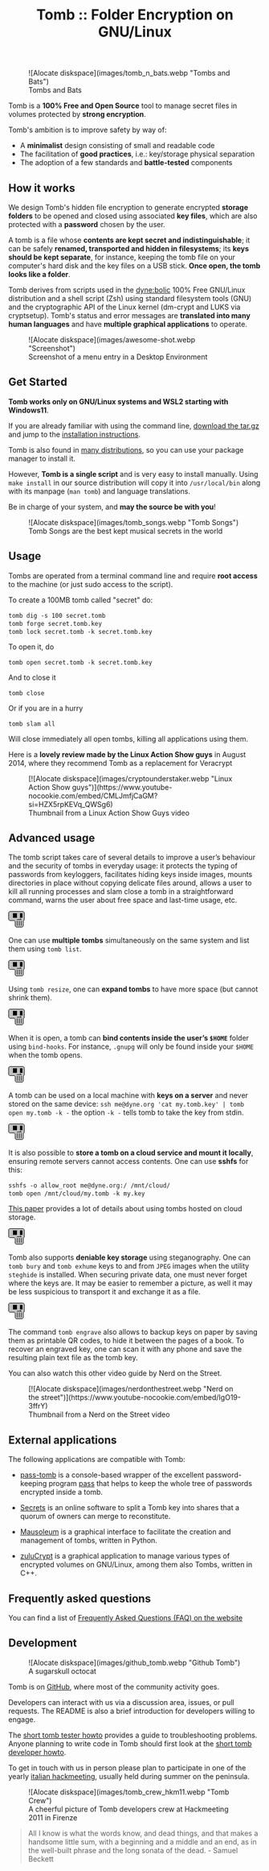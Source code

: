 ﻿---
layout: ../../layouts/Layout.astro
title: "Tomb :: Folder Encryption on GNU/Linux"
description: "Tomb is a system to make strong encryption easy for everyday use. A tomb is like a locked folder that can be safely transported and hidden in a filesystem."
cover: "https://dyne.org/social/tomb.png"
---


<figure markdown="span">
  ![Alocate diskspace](images/tomb_n_bats.webp "Tombs and Bats")
  <figcaption>Tombs and Bats</figcaption>
</figure>

Tomb is a **100% Free and Open Source** tool to manage secret files in volumes protected by **strong encryption**.

Tomb's ambition is to improve safety by way of:

- A **minimalist** design consisting of small and readable code
- The facilitation of **good practices**, i.e.: key/storage physical separation
- The adoption of a few standards and **battle-tested** components


## How it works

We design Tomb's hidden file encryption to generate encrypted **storage folders** to be opened and closed using associated **key files**, which are also protected with a **password** chosen by the user.

A tomb is a file whose **contents are kept secret and indistinguishable**; it can be safely **renamed, transported and hidden in filesystems**; its **keys should be kept separate**, for instance, keeping the tomb file on your computer's hard disk and the key files on a USB stick. **Once open, the tomb looks like a folder**.

Tomb derives from scripts used in the [dyne:bolic](http://dynebolic.org/) 100% Free GNU/Linux distribution and a shell script (Zsh) using standard filesystem tools (GNU) and the cryptographic API of the Linux kernel (dm-crypt and LUKS via cryptsetup). Tomb's status and error messages are **translated into many human languages** and have **multiple graphical applications** to operate.

<figure markdown="span">
  ![Alocate diskspace](images/awesome-shot.webp "Screenshot")
  <figcaption>Screenshot of a menu entry in a Desktop Environment</figcaption>
</figure>


## Get Started

**Tomb works only on GNU/Linux systems and WSL2 starting with Windows11**.

If you are already familiar with using the command line, [download the tar.gz](https://files.dyne.org/tomb) and jump to the [installation instructions](https://github.com/dyne/Tomb/blob/master/INSTALL.md).

Tomb is also found in [many distributions](https://repology.org/project/tomb/versions), so you can use your package manager to install it.

However, **Tomb is a single script** and is very easy to install manually. Using `make install` in our source distribution will copy it into `/usr/local/bin` along with its manpage (`man tomb`) and language translations.

Be in charge of your system, and **may the source be with you**!

<figure markdown="span">
  ![Alocate diskspace](images/tomb_songs.webp "Tomb Songs")
  <figcaption>Tomb Songs are the best kept musical secrets in the world</figcaption>
</figure>


## Usage

Tombs are operated from a terminal command line and require **root access** to the machine (or just sudo access to the script).

To create a 100MB tomb called "secret" do:

```
tomb dig -s 100 secret.tomb
tomb forge secret.tomb.key
tomb lock secret.tomb -k secret.tomb.key
```

To open it, do
```
tomb open secret.tomb -k secret.tomb.key
```
And to close it
```
tomb close
```
Or if you are in a hurry
```
tomb slam all
```
Will close immediately all open tombs, killing all applications using them.

Here is a **lovely review made by the Linux Action Show guys** in August 2014, where they recommend Tomb as a replacement for Veracrypt

<figure markdown="span">
  [![Alocate diskspace](images/cryptounderstaker.webp "Linux Action Show guys")](https://www.youtube-nocookie.com/embed/CMLJmfjCaGM?si=HZX5rpKEVq_QWSg6)
  <figcaption>Thumbnail from a Linux Action Show Guys video</figcaption>
</figure>


## Advanced usage

The tomb script takes care of several details to improve a user’s
behaviour and the security of tombs in everyday usage: it protects the
typing of passwords from keyloggers, facilitates hiding keys inside
images, mounts directories in place without copying delicate files around, allows a user to kill all running processes and slam close a tomb in a straightforward command, warns the user about free space and last-time usage, etc.

![Tomb logo by monmort](images/monmort1.webp)

One can use **multiple tombs** simultaneously on the same system and list them using `tomb list`.

![Tomb logo by monmort](images/monmort1.webp)

Using `tomb resize`, one can **expand tombs** to have more space (but cannot shrink them).

![Tomb logo by monmort](images/monmort1.webp)

When it is open, a tomb can **bind contents inside the user’s `$HOME`** folder using `bind-hooks`. For instance, `.gnupg` will only be found inside your `$HOME` when the tomb opens.

![Tomb logo by monmort](images/monmort1.webp)

A tomb can be used on a local machine with **keys on a server** and never stored on the same device: `ssh me@dyne.org 'cat my.tomb.key' | tomb open my.tomb -k -` the option `-k -` tells tomb to take the key from stdin.

![Tomb logo by monmort](images/monmort1.webp)

It is also possible to **store a tomb on a cloud service and mount it locally**, ensuring remote servers cannot access contents. One can use **sshfs** for this:

```
sshfs -o allow_root me@dyne.org:/ /mnt/cloud/
tomb open /mnt/cloud/my.tomb -k my.key
```

[This paper](https://www.researchgate.net/publication/262698824_Data_privacy_in_Desktop_as_a_Service) provides a lot of details about using tombs hosted on cloud storage.

![Tomb logo by monmort](images/monmort1.webp)

Tomb also supports **deniable key storage** using steganography. One can `tomb bury` and `tomb exhume` keys to and from `JPEG` images when the utility `steghide` is installed. When securing private data, one must never forget where the keys are. It may be easier to remember a picture, as well it may be less suspicious to transport it and exchange it as a file.

![Tomb logo by monmort](images/monmort1.webp)

The command `tomb engrave` also allows to backup keys on paper by saving them as printable QR codes, to hide it between the pages of a book. To recover an engraved key, one can scan it with any phone and save the resulting plain text file as the tomb key.



You can also watch this other video guide by Nerd on the Street.

<figure markdown="span">
  [![Alocate diskspace](images/nerdonthestreet.webp "Nerd on the street")](https://www.youtube-nocookie.com/embed/IgO19-3ffrY)
  <figcaption>Thumbnail from a Nerd on the Street video</figcaption>
</figure>



## External applications

The following applications are compatible with Tomb:

- [pass-tomb](https://github.com/roddhjav/pass-tomb) is a console-based wrapper of the excellent password-keeping program [pass](https://www.passwordstore.org) that helps to keep the whole tree of passwords encrypted inside a tomb.

- [Secrets](https://secrets.dyne.org) is an online software to split a Tomb key into shares that a quorum of owners can merge to reconstitute.

- [Mausoleum](https://github.com/mandeep/Mausoleum) is a graphical interface to facilitate the creation and management of tombs, written in Python.

- [zuluCrypt](https://mhogomchungu.github.io/zuluCrypt/) is a graphical application to manage various types of encrypted volumes on GNU/Linux, among them also Tombs, written in C++.


## Frequently asked questions

You can find a list of [Frequently Asked Questions (FAQ) on the website](https://dyne.org/tomb)

## Development

<figure markdown="span">
  ![Alocate diskspace](images/github_tomb.webp "Github Tomb")
  <figcaption>A sugarskull octocat</figcaption>
</figure>

Tomb is on [GitHub](https://github.com/dyne/Tomb), where most of the community activity goes.

Developers can interact with us via a discussion area, issues, or pull requests. The README is also a brief introduction for developers willing to engage.

The [short tomb tester howto](https://github.com/dyne/Tomb/wiki/TesterHowTo) provides a guide to troubleshooting problems. Anyone planning to write code in Tomb should first look at the [short tomb developer howto](https://github.com/dyne/Tomb/wiki/DeveloperHowto).

To get in touch with us in person please plan to participate in one of the yearly [italian hackmeeting](http://hackmeeting.org), usually held during summer on the peninsula.

<figure markdown="span">
  ![Alocate diskspace](images/tomb_crew_hkm11.webp "Tomb Crew")
  <figcaption>A cheerful picture of Tomb developers crew at Hackmeeting 2011 in Firenze</figcaption>
</figure>




> All I know is what the words know, and dead things, and that makes a handsome little sum, with a beginning and a middle and an end, as in the well-built phrase and the long sonata of the dead. - Samuel Beckett

